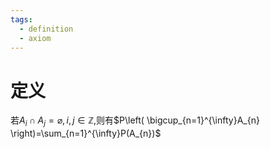 ```yaml
---
tags:
  - definition
  - axiom
---
```

# 定义
若$A_{i}\cap A_{j}=\varnothing,i,j\in \mathbb{Z}$,则有$P\left( \bigcup_{n=1}^{\infty}A_{n} \right)=\sum_{n=1}^{\infty}P(A_{n})$
